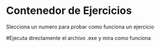 # Contenedor de Ejercicios
Slecciona un numero para probar como funciona un ejercicio 

#Ejecuta directamente el archivo .exe y mira como funciona
